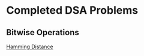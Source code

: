 # Completed DSA Problems

## Bitwise Operations
[Hamming Distance](https://github.com/msystang/DSA-Practice/blob/master/Bitwise-Operations/hammingDistance.swift)
